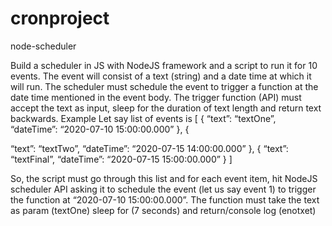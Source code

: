 # cronproject

node-scheduler


Build a scheduler in JS with NodeJS framework and a script to run it for 10 events. The event will consist of a text (string) and a date time at which it will run. The scheduler must schedule the event to trigger a function at the date time mentioned in the event body. The trigger function (API) must accept the text as input, sleep for the duration of text length and return text backwards. Example Let say list of events is [ { “text”: “textOne”, “dateTime”: “2020-07-10 15:00:00.000” }, {

“text”: “textTwo”, “dateTime”: “2020-07-15 14:00:00.000” }, { “text”: “textFinal”, “dateTime”: “2020-07-15 15:00:00.000” } ]

So, the script must go through this list and for each event item, hit NodeJS scheduler API asking it to schedule the event (let us say event 1) to trigger the function at “2020-07-10 15:00:00.000”. The function must take the text as param (textOne) sleep for (7 seconds) and return/console log (enotxet)